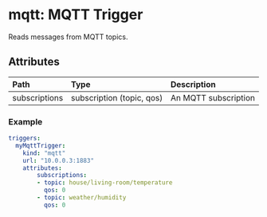 # mqtt: MQTT Trigger

Reads messages from MQTT topics.

## Attributes

| Path | Type | Description |
| :--- | :--- | :--- |
| subscriptions | subscription (topic, qos) | An MQTT subscription |

### Example

```yaml
triggers:
  myMqttTrigger:
    kind: "mqtt"
    url: "10.0.0.3:1883"
    attributes:
        subscriptions:
        - topic: house/living-room/temperature
          qos: 0
        - topic: weather/humidity
          qos: 0
```
